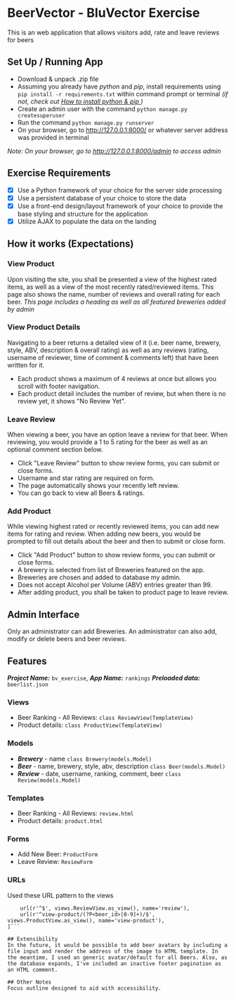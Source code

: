 # BeerVector - BluVector Exercise

This is an web application that allows visitors add, rate and leave reviews for beers
## Set Up / Running App
- Download & unpack .zip file
- Assuming you already have *python* and *pip*, install requirements using `​ pip install -r requirements.txt` within command prompt or terminal *(if not, check out [How to install python & pip ](https://pip.pypa.io/en/stable/installing/))*
- Create an admin user with the command `python manage.py createsuperuser`
- Run the command `python manage.py runserver`
- On your browser, go to http://127.0.0.1:8000/ or whatever server address was provided in terminal

*Note: On your browser, go to http://127.0.0.1:8000/admin to access admin*

## Exercise Requirements
- [x] Use a Python framework of your choice for the server side processing
- [x] Use a persistent database of your choice to store the data
- [x] Use a front-end design/layout framework of your choice to provide the base styling and
structure for the application
- [x] Utilize AJAX to populate the data on the landing

## How it works (Expectations)
### View Product 
 Upon visiting the site, you shall be presented a view of the highest rated items, as well as a view of the most recently rated/reviewed items. This page also shows the name, number of reviews and overall rating for each beer. *This page includes a heading as well as all featured breweries added by admin*
 
### View Product Details     
Navigating to a beer returns a detailed view of it (i.e. beer name, brewery, style, ABV, description & overall rating) as well as any reviews (rating, username of reviewer, time of comment & comments left) that have been written for it. 
- Each product shows a maximum of 4 reviews at once but allows you scroll with footer navigation.
- Each product detail includes the number of review, but when there is no review yet, it shows "No Review Yet".
    
 ### Leave Review
 When viewing a beer, you have an option leave a review for that beer. When reviewing, you would provide a 1 to 5 rating for the beer as well as an optional comment section below.
 - Click "Leave Review" button to show review forms, you can submit or close forms.
 - Username and star rating are required on form.
 - The page automatically shows your recently left review.
 - You can go back to view all Beers & ratings.

### Add Product
While viewing highest rated or recently reviewed items, you can add new items for rating and review. When adding new beers, you would be prompted to fill out details about the beer and then to submit or close form.
- Click "Add Product" button to show review forms, you can submit or close forms.
- A brewery is selected from list of Breweries featured on the app.
- Breweries are chosen and added to database my admin.
- Does not accept Alcohol per Volume (ABV) entries greater than 99.
- After adding product, you shall be taken to product page to leave review.

## Admin Interface
Only an administrator can add Breweries. An administrator can also add, modify or delete beers and beer reviews.

## Features
***Project Name:*** `bv_exercise`, ***App Name:*** `rankings`
***Preloaded data:*** `beerlist.json`
### Views
- Beer Ranking - All Reviews: `class ReviewView(TemplateView)`
- Product details: `class ProductView(TemplateView)`

### Models
- ***Brewery*** - name `class Brewery(models.Model)`
- ***Beer*** - name, brewery, style, abv, description `class Beer(models.Model)`
- ***Review*** - date, username, ranking, comment, beer `class Review(models.Model)`

### Templates
- Beer Ranking - All Reviews: `review.html`
- Product details: `product.html`

### Forms
- Add New Beer: `ProductForm`
- Leave Review: `ReviewForm`

### URLs
Used these URL pattern to the views
```urlpatterns = [
    url(r'^$', views.ReviewView.as_view(), name='review'),
    url(r'^view-product/(?P<beer_id>[0-9]+)/$', views.ProductView.as_view(), name='view-product'),
]```

## Extensibility
In the future, it would be possible to add beer avatars by including a file input and render the address of the image to HTML template. In the meantime, I used an generic avatar/default for all Beers. Also, as the database expands, I've included an inactive footer pagination as an HTML comment.

## Other Notes
Focus outline designed to aid with accessibility.

